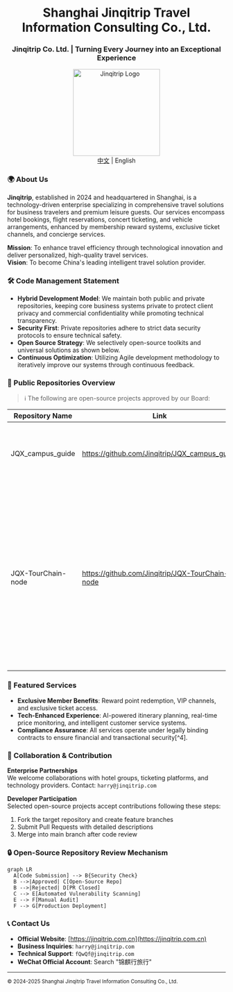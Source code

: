 <div align="center">
  <h1>Shanghai Jinqitrip Travel Information Consulting Co., Ltd.</h1>
  <h3>Jinqitrip Co. Ltd. | Turning Every Journey into an Exceptional Experience</h3>
  <img src="https://avatars.githubusercontent.com/u/195893052?s=400&u=0fbc25f111c9d4ac48e409e48106f6c6d6fd404e&v=4" width="200" alt="Jinqitrip Logo">
  <br/>
  <a href="https://github.com/Jinqitrip/.github/blob/main/profile/README.md">中文</a> | English
</div>

### 🌍 About Us
**Jinqitrip**, established in 2024 and headquartered in Shanghai, is a technology-driven enterprise specializing in comprehensive travel solutions for business travelers and premium leisure guests. Our services encompass hotel bookings, flight reservations, concert ticketing, and vehicle arrangements, enhanced by membership reward systems, exclusive ticket channels, and concierge services.

**Mission**: To enhance travel efficiency through technological innovation and deliver personalized, high-quality travel services.  
**Vision**: To become China's leading intelligent travel solution provider.

### 🛠 Code Management Statement
- **Hybrid Development Model**: We maintain both public and private repositories, keeping core business systems private to protect client privacy and commercial confidentiality while promoting technical transparency.
- **Security First**: Private repositories adhere to strict data security protocols to ensure technical safety.
- **Open Source Strategy**: We selectively open-source toolkits and universal solutions as shown below.
- **Continuous Optimization**: Utilizing Agile development methodology to iteratively improve our systems through continuous feedback.

### 📂 Public Repositories Overview
> ℹ️ The following are open-source projects approved by our Board:

| Repository Name | Link | License | Description |
|---|---|---|---|
| JQX_campus_guide | https://github.com/Jinqitrip/JQX_campus_guide | GPL-3.0 | Outlines the grand blueprint of the Jinqitrip campus guide project |
| JQX-TourChain-node | https://github.com/Jinqitrip/JQX-TourChain-node | GPL-3.0 | An AI-driven campus tour platform enabling campus guide services with intelligent matching and seamless integration of scheduling, booking, and secure payment systems. |

### 🌟 Featured Services
- **Exclusive Member Benefits**: Reward point redemption, VIP channels, and exclusive ticket access.
- **Tech-Enhanced Experience**: AI-powered itinerary planning, real-time price monitoring, and intelligent customer service systems.
- **Compliance Assurance**: All services operate under legally binding contracts to ensure financial and transactional security[^4].

### 🤝 Collaboration & Contribution
**Enterprise Partnerships**  
We welcome collaborations with hotel groups, ticketing platforms, and technology providers. Contact: `harry@jinqitrip.com`

**Developer Participation**  
Selected open-source projects accept contributions following these steps:
1. Fork the target repository and create feature branches
2. Submit Pull Requests with detailed descriptions
3. Merge into main branch after code review

### 🔒 Open-Source Repository Review Mechanism
```mermaid
graph LR
  A[Code Submission] --> B{Security Check}
  B -->|Approved| C[Open-Source Repo]
  B -->|Rejected| D[PR Closed]
  C --> E[Automated Vulnerability Scanning]
  E --> F[Manual Audit]
  F --> G[Production Deployment]
```

### 📞 Contact Us
- **Official Website**: [https://jinqitrip.com.cn](https://jinqitrip.com.cn)  
- **Business Inquiries**: `harry@jinqitrip.com`  
- **Technical Support**: `fQwQf@jinqitrip.com`  
- **WeChat Official Account**: Search "锦麒行旅行"

---

<sub>© 2024-2025 Shanghai Jinqitrip Travel Information Consulting Co., Ltd.</sub>
